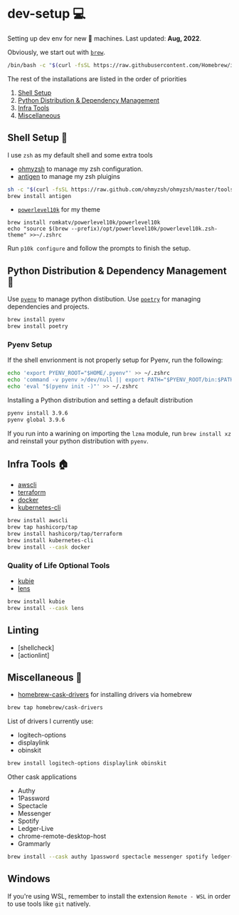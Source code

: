 # dev-setup 💻
Setting up dev env for new 🍎 machines. Last updated: **Aug, 2022**.

Obviously, we start out with [`brew`](https://brew.sh/).
```bash
/bin/bash -c "$(curl -fsSL https://raw.githubusercontent.com/Homebrew/install/HEAD/install.sh)"
```
The rest of the installations are listed in the order of priorities
1. [Shell Setup](#Shell-Setup-)
2. [Python Distribution & Dependency Management](#Python-Distribution--Dependency-Management-)
3. [Infra Tools](#Infra-Tools-)
4. [Miscellaneous](#Miscellaneous-)
## Shell Setup 🐚

I use `zsh` as my default shell and some extra tools
* [ohmyzsh](https://github.com/ohmyzsh/ohmyzsh/) to manage my zsh configuration.
* [antigen](https://github.com/zsh-users/antigen) to manage my zsh pluigins
```bash
sh -c "$(curl -fsSL https://raw.github.com/ohmyzsh/ohmyzsh/master/tools/install.sh)"
brew install antigen
```
* [`powerlevel10k`](https://github.com/romkatv/powerlevel10k) for my theme
```
brew install romkatv/powerlevel10k/powerlevel10k
echo "source $(brew --prefix)/opt/powerlevel10k/powerlevel10k.zsh-theme" >>~/.zshrc
```
Run `p10k configure` and follow the prompts to finish the setup.

## Python Distribution & Dependency Management 🐍
Use [`pyenv`](https://github.com/pyenv/pyenv) to manage python distibution. Use [`poetry`](https://github.com/python-poetry/poetry) for managing dependencies and projects.
```bash
brew install pyenv
brew install poetry
```
### Pyenv Setup
If the shell envrionment is not properly setup for Pyenv, run the following:
```bash
echo 'export PYENV_ROOT="$HOME/.pyenv"' >> ~/.zshrc
echo 'command -v pyenv >/dev/null || export PATH="$PYENV_ROOT/bin:$PATH"' >> ~/.zshrc
echo 'eval "$(pyenv init -)"' >> ~/.zshrc
```
Installing a Python distribution and setting a default distribution
```bash
pyenv install 3.9.6
pyenv global 3.9.6
```
If you run into a warining on importing the `lzma` module, run `brew install xz` and reinstall your python distribution with `pyenv`. 

## Infra Tools 🏠

* [awscli](https://docs.aws.amazon.com/cli/latest/userguide/getting-started-install.html)
* [terraform](https://www.terraform.io/)
* [docker](https://www.docker.com/)
* [kubernetes-cli](https://kubernetes.io/docs/tasks/tools/)
```bash
brew install awscli
brew tap hashicorp/tap
brew install hashicorp/tap/terraform
brew install kubernetes-cli
brew install --cask docker
```
 
### Quality of Life Optional Tools
* [kubie](https://github.com/sbstp/kubie)
* [lens](https://k8slens.dev/)

```bash
brew install kubie
brew install --cask lens
```

## Linting
* [shellcheck]
* [actionlint]


## Miscellaneous 🧰
* [homebrew-cask-drivers](https://github.com/Homebrew/homebrew-cask-drivers)
for installing drivers via homebrew
```bash
brew tap homebrew/cask-drivers
```
List of drivers I currently use:
* logitech-options
* displaylink
* obinskit
```bash
brew install logitech-options displaylink obinskit
```

Other cask applications
* Authy
* 1Password
* Spectacle
* Messenger
* Spotify
* Ledger-Live
* chrome-remote-desktop-host
* Grammarly
```bash
brew install --cask authy 1password spectacle messenger spotify ledger-live chrome-remote-desktop-host grammarly
```
## Windows
If you're using WSL, remember to install the extension `Remote - WSL` in order to use tools like `git` natively.